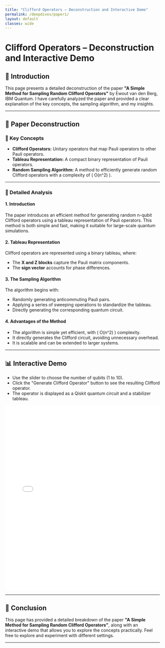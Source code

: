 ```yaml
---
title: "Clifford Operators – Deconstruction and Interactive Demo"
permalink: /deepdives/paper1/
layout: default
classes: wide
---
```


# Clifford Operators – Deconstruction and Interactive Demo

## 📌 Introduction
This page presents a detailed deconstruction of the paper **"A Simple Method for Sampling Random Clifford Operators"** by Ewout van den Berg, IBM Quantum. 
I have carefully analyzed the paper and provided a clear explanation of the key concepts, the sampling algorithm, and my insights.

---

## 📄 Paper Deconstruction

### 🔑 Key Concepts
- **Clifford Operators:** Unitary operators that map Pauli operators to other Pauli operators.
- **Tableau Representation:** A compact binary representation of Pauli operators.
- **Random Sampling Algorithm:** A method to efficiently generate random Clifford operators with a complexity of \( O(n^2) \).

---

### 📝 Detailed Analysis
#### 1. Introduction
The paper introduces an efficient method for generating random n-qubit Clifford operators using a tableau representation of Pauli operators. This method is both simple and fast, making it suitable for large-scale quantum simulations.

#### 2. Tableau Representation
Clifford operators are represented using a binary tableau, where:
- The **X and Z blocks** capture the Pauli matrix components.
- The **sign vector** accounts for phase differences.

#### 3. The Sampling Algorithm
The algorithm begins with:
- Randomly generating anticommuting Pauli pairs.
- Applying a series of sweeping operations to standardize the tableau.
- Directly generating the corresponding quantum circuit.

#### 4. Advantages of the Method
- The algorithm is simple yet efficient, with \( O(n^2) \) complexity.
- It directly generates the Clifford circuit, avoiding unnecessary overhead.
- It is scalable and can be extended to larger systems.

---

## 📊 Interactive Demo
- Use the slider to choose the number of qubits (1 to 10).
- Click the "Generate Clifford Operator" button to see the resulting Clifford operator.
- The operator is displayed as a Qiskit quantum circuit and a stabilizer tableau.

<iframe src="/analysis/clifford_operators/clifford_demo/index.html" width="100%" height="600px" frameborder="0"></iframe>

---

## 📌 Conclusion
This page has provided a detailed breakdown of the paper **"A Simple Method for Sampling Random Clifford Operators"**, along with an interactive demo that allows you to explore the concepts practically. Feel free to explore and experiment with different settings.

---

